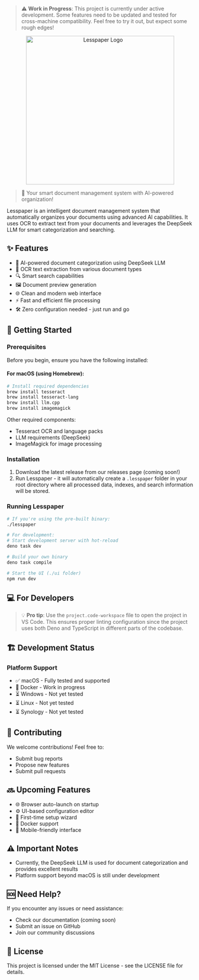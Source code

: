 > ⚠️ **Work in Progress**: This project is currently under active development. Some features need to be updated and tested for cross-machine compatibility. Feel free to try it out, but expect some rough edges!

<div align="center">
  <picture>
    <source media="(prefers-color-scheme: dark)" srcset="https://github.com/user-attachments/assets/91ca183e-d131-44a8-a81e-99e28ffcdc33">
    <source media="(prefers-color-scheme: light)" srcset="https://github.com/user-attachments/assets/1517659e-db8a-43d9-8229-4890aa487011">
    <img alt="Lesspaper Logo" src="https://github.com/user-attachments/assets/1517659e-db8a-43d9-8229-4890aa487011" width="400">
  </picture>
</div>

> 🚀 Your smart document management system with AI-powered organization!

Lesspaper is an intelligent document management system that automatically organizes your documents using advanced AI capabilities. It uses OCR to extract text from your documents and leverages the DeepSeek LLM for smart categorization and searching.

## ✨ Features

- 🤖 AI-powered document categorization using DeepSeek LLM
- 📝 OCR text extraction from various document types
- 🔍 Smart search capabilities
- 🖼️ Document preview generation
- 🌐 Clean and modern web interface
- ⚡ Fast and efficient file processing
- 🛠️ Zero configuration needed - just run and go

## 🚀 Getting Started

### Prerequisites

Before you begin, ensure you have the following installed:

#### For macOS (using Homebrew):
```bash
# Install required dependencies
brew install tesseract
brew install tesseract-lang
brew install llm.cpp
brew install imagemagick
```

Other required components:
- Tesseract OCR and language packs
- LLM requirements (DeepSeek)
- ImageMagick for image processing

### Installation

1. Download the latest release from our releases page (coming soon!)
2. Run Lesspaper - it will automatically create a `.lesspaper` folder in your root directory where all processed data, indexes, and search information will be stored.

### Running Lesspaper

```bash
# If you're using the pre-built binary:
./lesspaper

# For development:
# Start development server with hot-reload
deno task dev

# Build your own binary
deno task compile

# Start the UI (./ui folder)
npm run dev
```

## 💻 For Developers

> 💡 **Pro tip**: Use the `project.code-workspace` file to open the project in VS Code. This ensures proper linting configuration since the project uses both Deno and TypeScript in different parts of the codebase.

## 🏗️ Development Status

### Platform Support

- ✅ macOS - Fully tested and supported
- 🚧 Docker - Work in progress
- ⏳ Windows - Not yet tested
- ⏳ Linux - Not yet tested
- ⏳ Synology - Not yet tested

## 🤝 Contributing

We welcome contributions! Feel free to:
- Submit bug reports
- Propose new features
- Submit pull requests

## 🔜 Upcoming Features

- 🌐 Browser auto-launch on startup
- ⚙️ UI-based configuration editor
- 🎯 First-time setup wizard
- 🐳 Docker support
- 📱 Mobile-friendly interface

## ⚠️ Important Notes

- Currently, the DeepSeek LLM is used for document categorization and provides excellent results
- Platform support beyond macOS is still under development

## 🆘 Need Help?

If you encounter any issues or need assistance:
- Check our documentation (coming soon)
- Submit an issue on GitHub
- Join our community discussions

## 📝 License

This project is licensed under the MIT License - see the LICENSE file for details.